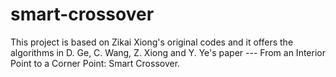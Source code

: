 # smart-crossover
This project is based on Zikai Xiong's original codes and it offers the algorithms in D. Ge, C. Wang, Z. Xiong and Y. Ye's paper --- From an Interior Point to a Corner Point: Smart Crossover.

